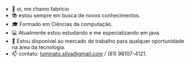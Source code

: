 - 👋 oi, me chamo fabricio
- 📚 estou sempre em busca de novos conhecimentos.
- 🎓 Formado em Ciências da computação.
- 💻 Atualmente estou estudando e me especializando em java.
- 💼 Estou disponivel ao mercado de trabalho para qualquer oportunidade na área da tecnologia.
- 📫 contato: luminato.silva@gmail.com / (81) 98107-4121.

